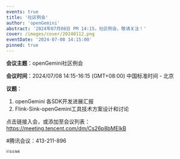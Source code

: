 ```yaml
---
events: true
title: '社区例会'
author: 'openGemini'
abstract: '2024年07月08日 PM 14:15，社区例会，敬请关注！'
cover: /images/cover/20240112.png
eventDate: '2024-07-08 14:15:00'
pinned: true
---
```


**会议主题**：openGemini社区例会

**会议时间**：2024/07/08 14:15-16:15 (GMT+08:00) 中国标准时间 - 北京





**议题**：

1. openGemini 各SDK开发进展汇报
2. Flink-Sink-openGemini工具技术方案设计和讨论





点击链接入会，或添加至会议列表：
https://meeting.tencent.com/dm/Cs26p8bMEIkB

#腾讯会议：413-211-896

<img src="/images/events/20240708.png" alt="会议海报" style="zoom:50%;" />